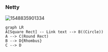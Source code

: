 ### Netty

![1548835901334](C:\Users\maxu1\Desktop\MX-Notes\notes\1548835901334.png)



```mermaid
graph LR
A[Square Rect] -- Link text --> B((Circle))
A --> C(Round Rect)
B --> D{Rhombus}
C --> D
```